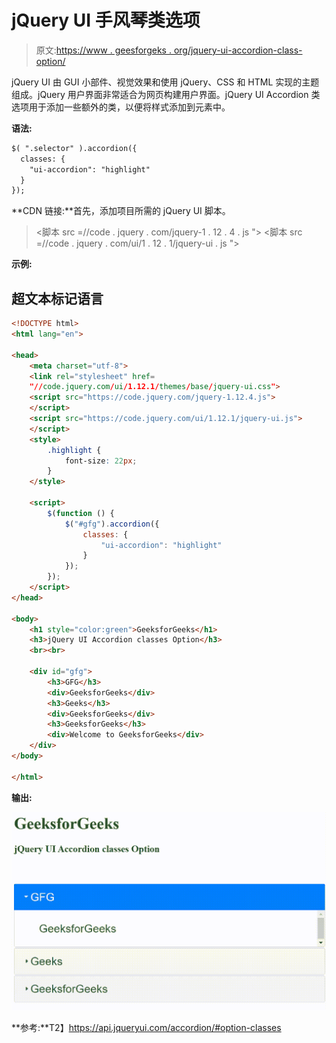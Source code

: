 # jQuery UI 手风琴类选项

> 原文:[https://www . geesforgeks . org/jquery-ui-accordion-class-option/](https://www.geeksforgeeks.org/jquery-ui-accordion-classes-option/)

jQuery UI 由 GUI 小部件、视觉效果和使用 jQuery、CSS 和 HTML 实现的主题组成。jQuery 用户界面非常适合为网页构建用户界面。jQuery UI Accordion 类选项用于添加一些额外的类，以便将样式添加到元素中。

**语法:**

```html
$( ".selector" ).accordion({
  classes: {
    "ui-accordion": "highlight"
  }
});
```

**CDN 链接:**首先，添加项目所需的 jQuery UI 脚本。

> <link rel="”stylesheet”" href="”//code.jquery.com/ui/1.12.1/themes/smoothness/jquery-ui.css”">
> <脚本 src =//code . jquery . com/jquery-1 . 12 . 4 . js "></脚本>
> <脚本 src =//code . jquery . com/ui/1 . 12 . 1/jquery-ui . js "></脚本>

**示例:**

## 超文本标记语言

```html
<!DOCTYPE html>
<html lang="en">

<head>
    <meta charset="utf-8">
    <link rel="stylesheet" href=
    "//code.jquery.com/ui/1.12.1/themes/base/jquery-ui.css">
    <script src="https://code.jquery.com/jquery-1.12.4.js">
    </script>
    <script src="https://code.jquery.com/ui/1.12.1/jquery-ui.js">
    </script>
    <style>
        .highlight {
            font-size: 22px;
        }
    </style>

    <script>
        $(function () {
            $("#gfg").accordion({
                classes: {
                    "ui-accordion": "highlight"
                }
            });
        });
    </script>
</head>

<body>
    <h1 style="color:green">GeeksforGeeks</h1>
    <h3>jQuery UI Accordion classes Option</h3>
    <br><br>

    <div id="gfg">
        <h3>GFG</h3>
        <div>GeeksforGeeks</div>
        <h3>Geeks</h3>
        <div>GeeksforGeeks</div>
        <h3>GeeksforGeeks</h3>
        <div>Welcome to GeeksforGeeks</div>
    </div>
</body>

</html>
```

**输出:**

![](img/bb6449143a805d3fae66e192f55cf2bb.png)

**参考:**T2】https://api.jqueryui.com/accordion/#option-classes